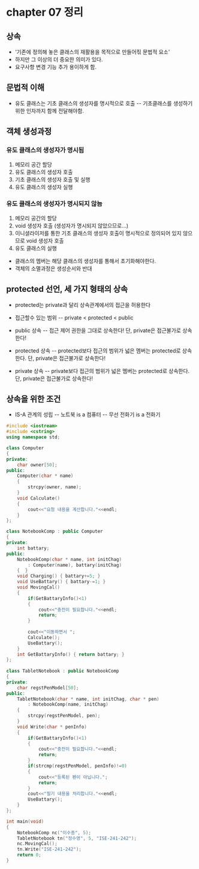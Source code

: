 # chapter 07 정리

## 상속

- ‘기존에 정의해 놓은 클래스의 재활용을 목적으로 만들어짂 문법적 요소’
- 하지만 그 이상의 더 중요한 의미가 있다.
- 요구사항 변경 기능 추가 용이하게 함.

## 문법적 이해

- 유도 클래스는 기초 클래스의 생성자를 명시적으로 호출
-- 기초클래스를 생성하기 위한 인자까지 함께 전달해야함.

## 객체 생성과정

### 유도 클래스의 생성자가 명시됨
1. 메모리 공간 할당
2. 유도 클래스의 생성자 호출
3. 기초 클래스의 생성자 호출 및 실행
4. 유도 클래스의 생성자 실행

### 유도 클래스의 생성자가 명시되지 않늠
1. 메모리 공간의 할당
2. void 생성자 호출 (생성자가 명시되지 않았으므로...)
3. 이니셜라이저를 통한 기초 클래스의 생성자 호출이 명시적으로 정의되어 있지 않으므로 void 생성자 호출
4. 유도 클래스의 실행

- 클래스의 멤버는 해당 클래스의 생성자를 통해서 초기화해야한다.
- 객체의 소멸과정은 생성순서와 반대

## protected 선언, 세 가지 형태의 상속

- protected는 private과 달리 상속관계에서의 접근을 허용한다
- 접근할수 있는 범위
-- private < protected < public

- public 상속
-- 접근 제어 권한을 그대로 상속한다! 단, private은 접근불가로 상속한다!

- protected 상속
-- protected보다 접근의 범위가 넓은 멤버는 protected로 상속한다. 단, private은 접근불가로 상속한다!

- private 상속
-- private보다 접근의 범위가 넓은 멤버는 protected로 상속한다. 단, private은 접근불가로 상속한다!

## 상속을 위한 조건

-  IS-A 관계의 성립
-- 노트북 is a 컴퓨터
-- 무선 전화기 is a 전화기

```c++
#include <iostream>
#include <cstring>
using namespace std;

class Computer
{
private:
	char owner[50];
public:	
	Computer(char * name)
	{
		strcpy(owner, name);
	}
	void Calculate() 
	{ 
		cout<<"요청 내용을 계산합니다."<<endl; 
	}
};

class NotebookComp : public Computer
{
private:
	int battary;
public:	
	NotebookComp(char * name, int initChag)
		: Computer(name), battary(initChag)
	{  }	
	void Charging() { battary+=5; }
	void UseBattary() { battary-=1; }
	void MovingCal()
	{
		if(GetBattaryInfo()<1)
		{
			cout<<"충전이 필요합니다."<<endl;
			return;
		}
	
		cout<<"이동하면서 ";
		Calculate();
		UseBattary();
	}
	int GetBattaryInfo() { return battary; }
};
	
class TabletNotebook : public NotebookComp
{
private:
	char regstPenModel[50];
public:		
	TabletNotebook(char * name, int initChag, char * pen)
		: NotebookComp(name, initChag)
	{
		strcpy(regstPenModel, pen);
	}
	void Write(char * penInfo)
	{
		if(GetBattaryInfo()<1)
		{
			cout<<"충전이 필요합니다."<<endl;
			return;
		}
		if(strcmp(regstPenModel, penInfo)!=0)
		{
			cout<<"등록된 펜이 아닙니다.";
			return;
		}
		cout<<"필기 내용을 처리합니다."<<endl;
		UseBattary();
	}
};

int main(void)
{
	NotebookComp nc("이수종", 5);
	TabletNotebook tn("정수영", 5, "ISE-241-242");	
	nc.MovingCal();
	tn.Write("ISE-241-242");
	return 0;
}

```